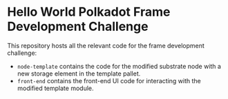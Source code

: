 # Hello World Polkadot Frame Development Challenge

This repository hosts all the relevant code for the frame development challenge:

* `node-template` contains the code for the modified substrate node with a new storage element in the template pallet.
* `front-end` contains the front-end UI code for interacting with the modified template module.
